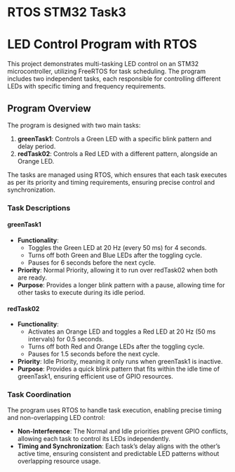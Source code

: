 # RTOS STM32 Task3 
# LED Control Program with RTOS

This project demonstrates multi-tasking LED control on an STM32 microcontroller, utilizing FreeRTOS for task scheduling. The program includes two independent tasks, each responsible for controlling different LEDs with specific timing and frequency requirements.

## Program Overview

The program is designed with two main tasks:
1. **greenTask1**: Controls a Green LED with a specific blink pattern and delay period.
2. **redTask02**: Controls a Red LED with a different pattern, alongside an Orange LED.

The tasks are managed using RTOS, which ensures that each task executes as per its priority and timing requirements, ensuring precise control and synchronization.

### Task Descriptions

#### greenTask1
- **Functionality**: 
  - Toggles the Green LED at 20 Hz (every 50 ms) for 4 seconds.
  - Turns off both Green and Blue LEDs after the toggling cycle.
  - Pauses for 6 seconds before the next cycle.
- **Priority**: Normal Priority, allowing it to run over redTask02 when both are ready.
- **Purpose**: Provides a longer blink pattern with a pause, allowing time for other tasks to execute during its idle period.

#### redTask02
- **Functionality**:
  - Activates an Orange LED and toggles a Red LED at 20 Hz (50 ms intervals) for 0.5 seconds.
  - Turns off both Red and Orange LEDs after the toggling cycle.
  - Pauses for 1.5 seconds before the next cycle.
- **Priority**: Idle Priority, meaning it only runs when greenTask1 is inactive.
- **Purpose**: Provides a quick blink pattern that fits within the idle time of greenTask1, ensuring efficient use of GPIO resources.

### Task Coordination

The program uses RTOS to handle task execution, enabling precise timing and non-overlapping LED control:
- **Non-Interference**: The Normal and Idle priorities prevent GPIO conflicts, allowing each task to control its LEDs independently.
- **Timing and Synchronization**: Each task’s delay aligns with the other’s active time, ensuring consistent and predictable LED patterns without overlapping resource usage.
